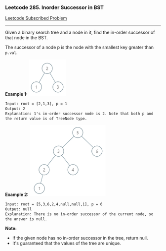 ### Leetcode 285. Inorder Successor in BST
[Leetcode Subscribed Problem](https://leetcode.com/problems/inorder-successor-in-bst/)

---

Given a binary search tree and a node in it, find the in-order successor of that node in the BST.

The successor of a node p is the node with the smallest key greater than `p.val`.

**Example 1:**
![](../resources/InorderSuccessorInBST_001.png?raw=true")
```
Input: root = [2,1,3], p = 1
Output: 2
Explanation: 1's in-order successor node is 2. Note that both p and the return value is of TreeNode type.
```

**Example 2:**
![](../resources/InorderSuccessorInBST_002.png?raw=true")
```
Input: root = [5,3,6,2,4,null,null,1], p = 6
Output: null
Explanation: There is no in-order successor of the current node, so the answer is null.
```

**Note:**
- If the given node has no in-order successor in the tree, return null.
- It's guaranteed that the values of the tree are unique.

